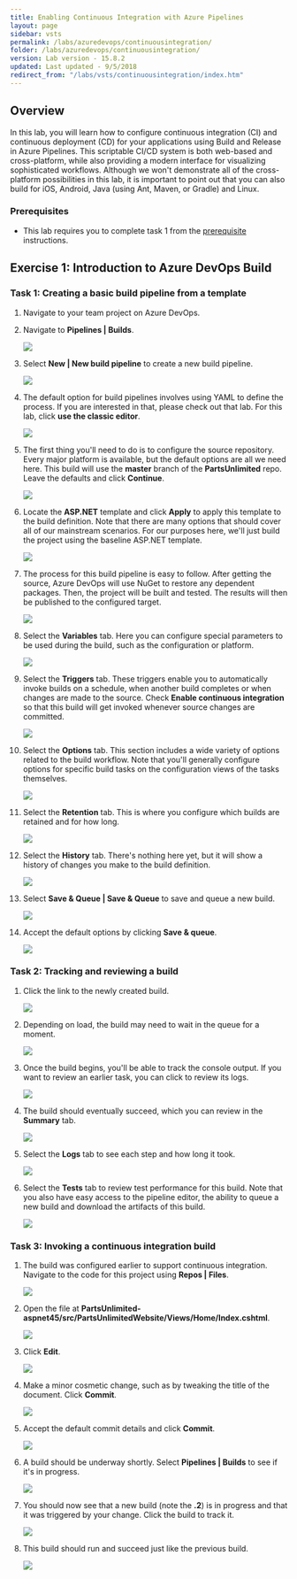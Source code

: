 ```yaml
---
title: Enabling Continuous Integration with Azure Pipelines
layout: page
sidebar: vsts
permalink: /labs/azuredevops/continuousintegration/
folder: /labs/azuredevops/continuousintegration/
version: Lab version - 15.8.2
updated: Last updated - 9/5/2018
redirect_from: "/labs/vsts/continuousintegration/index.htm"
---
```

<div class="rw-ui-container"></div>
<a name="Overview"></a>

## Overview ##

In this lab, you will learn how to configure continuous integration (CI) and continuous deployment (CD) for your applications using Build and Release in Azure Pipelines. This scriptable CI/CD system is both web-based and cross-platform, while also providing a modern interface for visualizing sophisticated workflows. Although we won't demonstrate all of the cross-platform possibilities in this lab, it is important to point out that you can also build for iOS, Android, Java (using Ant, Maven, or Gradle) and Linux.

<a name="Prerequisites"></a>
### Prerequisites ###

- This lab requires you to complete task 1 from the <a href="../prereq/">prerequisite</a> instructions.

<a name="Exercise1"></a>
## Exercise 1: Introduction to Azure DevOps Build ##

<a name="Ex1Task1"></a>
### Task 1: Creating a basic build pipeline from a template ###

1. Navigate to your team project on Azure DevOps.

1. Navigate to **Pipelines \| Builds**.

    ![](images/000.png)

1. Select **New \| New build pipeline** to create a new build pipeline.

    ![](images/001.png)

1. The default option for build pipelines involves using YAML to define the process. If you are interested in that, please check out that lab. For this lab, click **use the classic editor**.

    ![](images/002-1.png)

1. The first thing you'll need to do is to configure the source repository. Every major platform is available, but the default options are all we need here. This build will use the **master** branch of the **PartsUnlimited** repo. Leave the defaults and click **Continue**.

    ![](images/003.png)

1. Locate the **ASP.NET** template and click **Apply** to apply this template to the build definition. Note that there are many options that should cover all of our mainstream scenarios. For our purposes here, we'll just build the project using the baseline ASP.NET template.

    ![](images/004.png)

1. The process for this build pipeline is easy to follow. After getting the source, Azure DevOps will use NuGet to restore any dependent packages. Then, the project will be built and tested. The results will then be published to the configured target.

    ![](images/005.png)

1. Select the **Variables** tab. Here you can configure special parameters to be used during the build, such as the configuration or platform.

    ![](images/006.png)

1. Select the **Triggers** tab. These triggers enable you to automatically invoke builds on a schedule, when another build completes or when changes are made to the source. Check **Enable continuous integration** so that this build will get invoked whenever source changes are committed.

    ![](images/007.png)

1. Select the **Options** tab. This section includes a wide variety of options related to the build workflow. Note that you'll generally configure options for specific build tasks on the configuration views of the tasks themselves.

    ![](images/008.png)

1. Select the **Retention** tab. This is where you configure which builds are retained and for how long.

    ![](images/009.png)

1. Select the **History** tab. There's nothing here yet, but it will show a history of changes you make to the build definition.

    ![](images/010.png)

1. Select **Save & Queue \| Save & Queue** to save and queue a new build.

    ![](images/011.png)

1. Accept the default options by clicking **Save & queue**.

    ![](images/012.png)

<a name="Ex1Task2"></a>
### Task 2: Tracking and reviewing a build ###

1. Click the link to the newly created build.

    ![](images/013.png)

1. Depending on load, the build may need to wait in the queue for a moment.

    ![](images/014.png)

1. Once the build begins, you'll be able to track the console output. If you want to review an earlier task, you can click to review its logs.

    ![](images/015.png)

1. The build should eventually succeed, which you can review in the **Summary** tab.

    ![](images/016.png)

1. Select the **Logs** tab to see each step and how long it took.

    ![](images/017.png)

1. Select the **Tests** tab to review test performance for this build. Note that you also have easy access to the pipeline editor, the ability to queue a new build and download the artifacts of this build.

    ![](images/018.png)

<a name="Ex1Task3"></a>
### Task 3: Invoking a continuous integration build ###

1. The build was configured earlier to support continuous integration. Navigate to the code for this project using **Repos \| Files**.

    ![](images/019.png)

1. Open the file at **PartsUnlimited-aspnet45/src/PartsUnlimitedWebsite/Views/Home/Index.cshtml**.

    ![](images/020.png)

1. Click **Edit**.

    ![](images/021.png)

1. Make a minor cosmetic change, such as by tweaking the title of the document. Click **Commit**.

    ![](images/022.png)

1. Accept the default commit details and click **Commit**.

    ![](images/023.png)

1. A build should be underway shortly. Select **Pipelines \| Builds** to see if it's in progress.

    ![](images/024.png)

1. You should now see that a new build (note the **.2**) is in progress and that it was triggered by your change. Click the build to track it.

    ![](images/025.png)

1. This build should run and succeed just like the previous build.

    ![](images/026.png)

